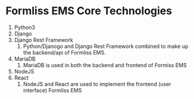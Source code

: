 # Formliss EMS Core Technologies

1. Python3
1. Django
1. Django Rest Framework
   1. Python/Djanogo and Django Rest Framework combined to make up the backend/api of Formliss EMS.
2. MariaDB
   1. MariaDB is used in both the backend and frontend of Formiss EMS
3. NodeJS
4. React
   1. NodeJS and React are used to implement the frontend (user interface) Formliss EMS